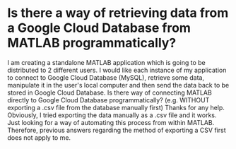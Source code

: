 
# Is there a way of retrieving data from a Google Cloud Database from MATLAB programmatically?

I am creating a standalone MATLAB application which is going to be distributed to 2 different users. I would like each instance of my application to connect to Google Cloud Database (MySQL), retrieve some data, manipulate it in the user's local computer and then send the data back to be stored in Google Cloud Database.
Is there way of connecting MATLAB directly to Google Cloud Database programmatically? (e.g. WITHOUT exporting a .csv file from the database manually first)
Thanks for any help.
Obviously, I tried exporting the data manually as a .csv file and it works. Just looking for a way of automating this process from within MATLAB. Therefore, previous answers regarding the method of exporting a CSV first does not apply to me.

        